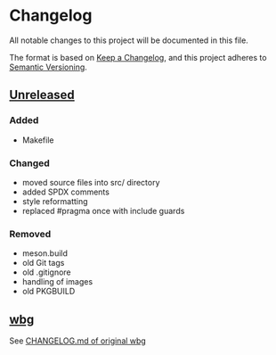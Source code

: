 # Changelog

All notable changes to this project will be documented in this file.

The format is based on [Keep a Changelog](https://keepachangelog.com/en/1.0.0/),
and this project adheres to [Semantic Versioning](https://semver.org/spec/v2.0.0.html).

## [Unreleased]
### Added

* Makefile

### Changed

* moved source files into src/ directory
* added SPDX comments
* style reformatting
* replaced #pragma once with include guards

### Removed

* meson.build
* old Git tags
* old .gitignore
* handling of images
* old PKGBUILD

## [wbg]

See [CHANGELOG.md of original wbg](https://codeberg.org/dnkl/wbg/src/commit/5fbfd76293e7ce2d189e6742f0a957e538d76036/CHANGELOG.md)

[unreleased]: https://github.com/Jorengarenar/wbg-color/compare/5fbfd76...HEAD
[wbg]: https://codeberg.org/dnkl/wbg/src/commit/5fbfd76293e7ce2d189e6742f0a957e538d76036
